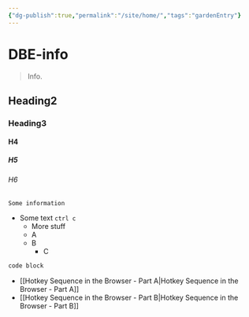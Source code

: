 ```yaml
---
{"dg-publish":true,"permalink":"/site/home/","tags":"gardenEntry"}
---
```

# DBE-info
> Info. 

## Heading2
### Heading3
#### H4
##### H5
###### H6
```ad-info
Some information
```

- Some text `ctrl c` 
	- More stuff
	- A
	- B
		- C

```sh
code block
```

- [[Hotkey Sequence in the Browser - Part A|Hotkey Sequence in the Browser - Part A]]
- [[Hotkey Sequence in the Browser - Part B|Hotkey Sequence in the Browser - Part B]]